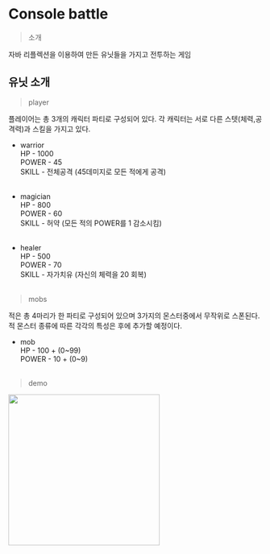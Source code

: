 # Console battle


>소개

자바 리플렉션을 이용하여 만든 유닛들을 가지고 전투하는 게임

## 유닛 소개

> player

플레이어는 총 3개의 캐릭터 파티로 구성되어 있다. 
각 캐릭터는 서로 다른 스텟(체력,공격력)과 스킬을 가지고 있다.
 - warrior <br>
   HP - 1000 <br>
   POWER - 45 <br>
   SKILL - 전체공격 (45데미지로 모든 적에게 공격) <br>
   <br>
 - magician <br>
   HP - 800 <br>
   POWER - 60 <br>
   SKILL - 허약 (모든 적의 POWER를 1 감소시킴) <br>
   <br>
 
 - healer <br>
   HP - 500 <br>
   POWER - 70 <br>
   SKILL - 자가치유 (자신의 체력을 20 회복) <br>
   <br>

> mobs

적은 총 4마리가 한 파티로 구성되어 있으며 3가지의 몬스터중에서 무작위로 스폰된다. <br>
적 몬스터 종류에 따른 각각의 특성은 후에 추가할 예정이다.<br>


 - mob <br>
   HP - 100 + (0~99) <br>
   POWER - 10 + (0~9) <br>
   <br>

>demo
<img src = "" width = 300>

